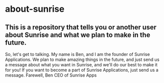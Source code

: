 # about-sunrise
This is a repository that tells you or another user about Sunrise and what we plan to make in the future.
--------------------------------------------------------------------------------------------------------
So, let's get to talking. My name is Ben, and I am the founder of Sunrise Applications. We plan to make
amazing things in the future, and just send us a message about what you want in Sunrise, and we'll do our
best to make it for you! If you want to become a part of Sunrise Applications, just send us a message. 
Farewell,
Ben
CEO of Sunrise Apps
